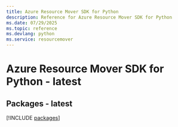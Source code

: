 ```yaml
---
title: Azure Resource Mover SDK for Python
description: Reference for Azure Resource Mover SDK for Python
ms.date: 07/29/2025
ms.topic: reference
ms.devlang: python
ms.service: resourcemover
---
```

# Azure Resource Mover SDK for Python - latest
## Packages - latest
[!INCLUDE [packages](resource-mover-index.md)]
